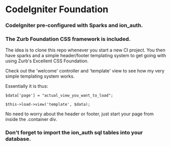 # CodeIgniter Foundation #

### CodeIgniter pre-configured with Sparks and ion_auth. ###

### The Zurb Foundation CSS framework is included. ###

The idea is to clone this repo whenever you start a new CI project. You then have sparks and a simple header/footer templating system to get going with using Zurb's Excellent CSS Foundation.

Check out the 'welcome' controller and 'template' view to see how my very simple templating system works.

Essentially it is thus:

    $data['page'] = "actual_view_you_want_to_load";

    $this->load->view('template', $data);

No need to worry about the header or footer, just start your page from inside the .container div.

### Don't forget to import the ion_auth sql tables into your database. ###